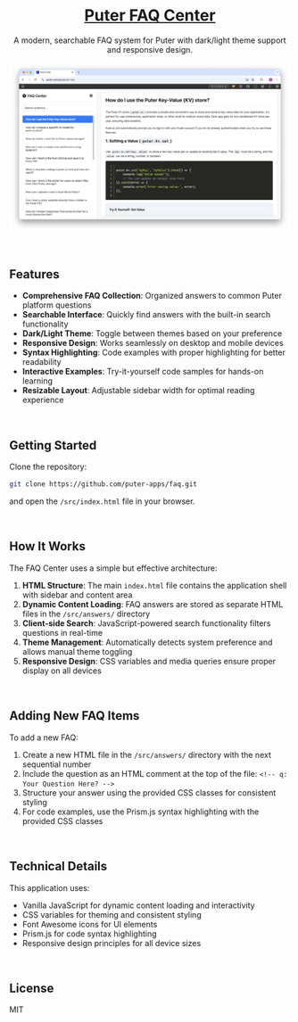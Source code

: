 <h1 align="center">
  <a href="https://puter.com/app/puter-faq" target="_blank">Puter FAQ Center</a>
</h1>

<p align="center">A modern, searchable FAQ system for Puter with dark/light theme support and responsive design.</p>

<p align="center">
  <img src="screenshot.png" alt="Screenshot"/>
</p>

<br>

## Features

- **Comprehensive FAQ Collection**: Organized answers to common Puter platform questions
- **Searchable Interface**: Quickly find answers with the built-in search functionality
- **Dark/Light Theme**: Toggle between themes based on your preference
- **Responsive Design**: Works seamlessly on desktop and mobile devices
- **Syntax Highlighting**: Code examples with proper highlighting for better readability
- **Interactive Examples**: Try-it-yourself code samples for hands-on learning
- **Resizable Layout**: Adjustable sidebar width for optimal reading experience

<br>

## Getting Started

Clone the repository:

```bash
git clone https://github.com/puter-apps/faq.git
```

and open the `/src/index.html` file in your browser.

<br>

## How It Works

The FAQ Center uses a simple but effective architecture:

1. **HTML Structure**: The main `index.html` file contains the application shell with sidebar and content area
2. **Dynamic Content Loading**: FAQ answers are stored as separate HTML files in the `/src/answers/` directory
3. **Client-side Search**: JavaScript-powered search functionality filters questions in real-time
4. **Theme Management**: Automatically detects system preference and allows manual theme toggling
5. **Responsive Design**: CSS variables and media queries ensure proper display on all devices

<br>

## Adding New FAQ Items

To add a new FAQ:

1. Create a new HTML file in the `/src/answers/` directory with the next sequential number
2. Include the question as an HTML comment at the top of the file: `<!-- q: Your Question Here? -->`
3. Structure your answer using the provided CSS classes for consistent styling
4. For code examples, use the Prism.js syntax highlighting with the provided CSS classes

<br>

## Technical Details

This application uses:
- Vanilla JavaScript for dynamic content loading and interactivity
- CSS variables for theming and consistent styling
- Font Awesome icons for UI elements
- Prism.js for code syntax highlighting
- Responsive design principles for all device sizes

<br>

## License

MIT
